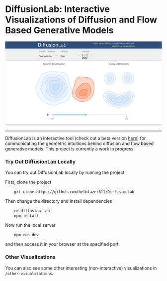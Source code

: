 # DiffusionLab: Interactive Visualizations of Diffusion and Flow Based Generative Models

[<img src="ToolScreenshot.png"/>](https://alechelbling.com/DiffusionLab)
<!-- <video controls>
  <source src="DiffusionLabDemoVideo.mov">
  Your browser does not support the video tag.
</video> -->

---

DiffusionLab is an interactive tool (check out a beta version [here](https://alechelbling.com/DiffusionLab)) for communicating the geometric intuitions behind diffusion and flow based generative models. This project is currently a work in progress. 

### Try Out DiffusionLab Locally

You can try out DiffusionLab locally by running the project.

First, clone the project
```
    git clone https://github.com/helblazer811/DiffusionLab
```
Then change the directory and install dependencies
```
    cd diffusion-lab
    npm install
```
Now run the local server
```
    npm run dev
```
and then access it in your browser at the specified port. 

### Other Visualizations

You can also see some other interesting (non-interactive) visualizations in `/other-visualizations`. 